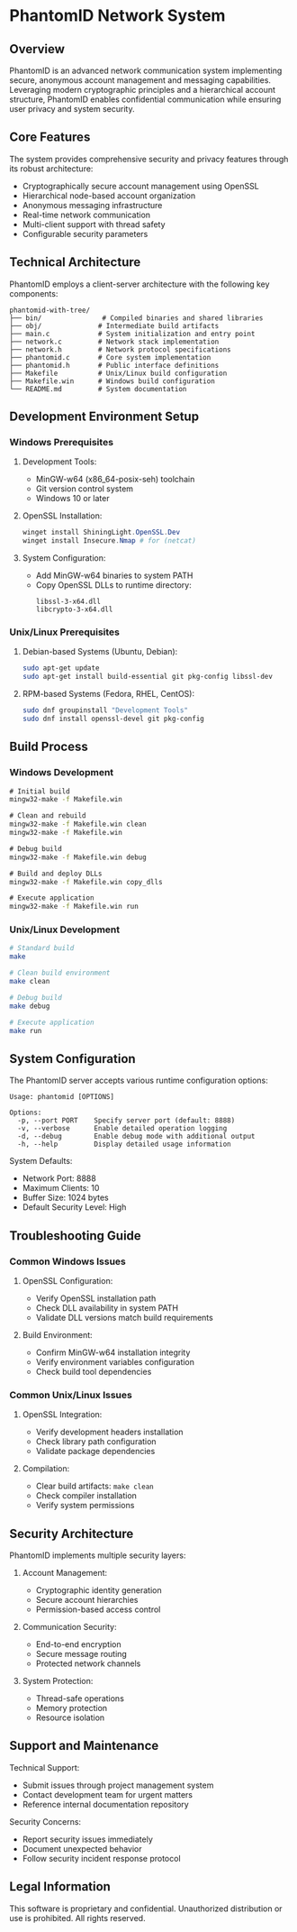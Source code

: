 # PhantomID Network System

## Overview

PhantomID is an advanced network communication system implementing secure, anonymous account management and messaging capabilities. Leveraging modern cryptographic principles and a hierarchical account structure, PhantomID enables confidential communication while ensuring user privacy and system security.

## Core Features

The system provides comprehensive security and privacy features through its robust architecture:

- Cryptographically secure account management using OpenSSL
- Hierarchical node-based account organization
- Anonymous messaging infrastructure
- Real-time network communication
- Multi-client support with thread safety
- Configurable security parameters

## Technical Architecture

PhantomID employs a client-server architecture with the following key components:

```
phantomid-with-tree/
├── bin/               # Compiled binaries and shared libraries
├── obj/              # Intermediate build artifacts
├── main.c            # System initialization and entry point
├── network.c         # Network stack implementation
├── network.h         # Network protocol specifications
├── phantomid.c       # Core system implementation
├── phantomid.h       # Public interface definitions
├── Makefile          # Unix/Linux build configuration
├── Makefile.win      # Windows build configuration
└── README.md         # System documentation
```

## Development Environment Setup

### Windows Prerequisites

1. Development Tools:
   - MinGW-w64 (x86_64-posix-seh) toolchain
   - Git version control system
   - Windows 10 or later

2. OpenSSL Installation:
   ```powershell
   winget install ShiningLight.OpenSSL.Dev
   winget install Insecure.Nmap # for (netcat)
   ```

3. System Configuration:
   - Add MinGW-w64 binaries to system PATH
   - Copy OpenSSL DLLs to runtime directory:
     ```
     libssl-3-x64.dll
     libcrypto-3-x64.dll
     ```

### Unix/Linux Prerequisites

1. Debian-based Systems (Ubuntu, Debian):
   ```bash
   sudo apt-get update
   sudo apt-get install build-essential git pkg-config libssl-dev
   ```

2. RPM-based Systems (Fedora, RHEL, CentOS):
   ```bash
   sudo dnf groupinstall "Development Tools"
   sudo dnf install openssl-devel git pkg-config
   ```

## Build Process

### Windows Development

```cmd
# Initial build
mingw32-make -f Makefile.win

# Clean and rebuild
mingw32-make -f Makefile.win clean
mingw32-make -f Makefile.win

# Debug build
mingw32-make -f Makefile.win debug

# Build and deploy DLLs
mingw32-make -f Makefile.win copy_dlls

# Execute application
mingw32-make -f Makefile.win run
```

### Unix/Linux Development

```bash
# Standard build
make

# Clean build environment
make clean

# Debug build
make debug

# Execute application
make run
```

## System Configuration

The PhantomID server accepts various runtime configuration options:

```
Usage: phantomid [OPTIONS]

Options:
  -p, --port PORT    Specify server port (default: 8888)
  -v, --verbose      Enable detailed operation logging
  -d, --debug        Enable debug mode with additional output
  -h, --help         Display detailed usage information
```

System Defaults:
- Network Port: 8888
- Maximum Clients: 10
- Buffer Size: 1024 bytes
- Default Security Level: High

## Troubleshooting Guide

### Common Windows Issues

1. OpenSSL Configuration:
   - Verify OpenSSL installation path
   - Check DLL availability in system PATH
   - Validate DLL versions match build requirements

2. Build Environment:
   - Confirm MinGW-w64 installation integrity
   - Verify environment variables configuration
   - Check build tool dependencies

### Common Unix/Linux Issues

1. OpenSSL Integration:
   - Verify development headers installation
   - Check library path configuration
   - Validate package dependencies

2. Compilation:
   - Clear build artifacts: `make clean`
   - Check compiler installation
   - Verify system permissions

## Security Architecture

PhantomID implements multiple security layers:

1. Account Management:
   - Cryptographic identity generation
   - Secure account hierarchies
   - Permission-based access control

2. Communication Security:
   - End-to-end encryption
   - Secure message routing
   - Protected network channels

3. System Protection:
   - Thread-safe operations
   - Memory protection
   - Resource isolation

## Support and Maintenance

Technical Support:
- Submit issues through project management system
- Contact development team for urgent matters
- Reference internal documentation repository

Security Concerns:
- Report security issues immediately
- Document unexpected behavior
- Follow security incident response protocol

## Legal Information

This software is proprietary and confidential. Unauthorized distribution or use is prohibited. All rights reserved.

